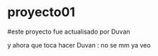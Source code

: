 # proyecto01
#este proyecto fue actualisado por Duvan

y ahora que toca hacer
Duvan : no se 
mm ya veo
